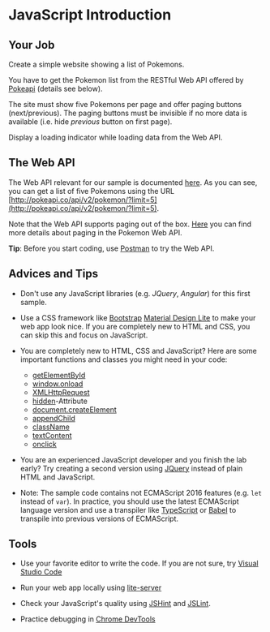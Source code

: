 # JavaScript Introduction


## Your Job

Create a simple website showing a list of Pokemons.

You have to get the Pokemon list from the RESTful Web API offered by [Pokeapi](http://pokeapi.co/)
(details see below).

The site must show five Pokemons per page and offer paging buttons (next/previous). The paging
buttons must be invisible if no more data is available (i.e. hide *previous* button on first page).

Display a loading indicator while loading data from the Web API.


## The Web API

The Web API relevant for our sample is documented [here](http://pokeapi.co/docsv2/#pokemon).
As you can see, you can get a list of five Pokemons using the URL
[http://pokeapi.co/api/v2/pokemon/?limit=5](http://pokeapi.co/api/v2/pokemon/?limit=5).

Note that the Web API supports paging out of the box. [Here](http://pokeapi.co/docsv2/#resource-lists)
you can find more details about paging in the Pokemon Web API.

**Tip**: Before you start coding, use [Postman](https://www.getpostman.com/) to try the Web API.


## Advices and Tips

* Don't use any JavaScript libraries (e.g. *JQuery*, *Angular*) for this first sample.

* Use a CSS framework like [Bootstrap](http://getbootstrap.com/)
  [Material Design Lite](https://getmdl.io/styles/index.html) to make your web app look nice.
  If you are completely new to HTML and CSS, you can skip this and focus on JavaScript.

* You are completely new to HTML, CSS and JavaScript? Here are some important functions and classes
  you might need in your code:
  * [getElementById](https://developer.mozilla.org/en-US/docs/Web/API/Document/getElementById)
  * [window.onload](https://developer.mozilla.org/en-US/docs/Web/API/GlobalEventHandlers/onload)
  * [XMLHttpRequest](https://developer.mozilla.org/en-US/docs/Web/API/XMLHttpRequest)
  * [hidden](https://developer.mozilla.org/en-US/docs/Web/HTML/Global_attributes/hidden)-Attribute
  * [document.createElement](https://developer.mozilla.org/en-US/docs/Web/API/Document/createElement)
  * [appendChild](https://developer.mozilla.org/en-US/docs/Web/API/Node/appendChild)
  * [className](https://developer.mozilla.org/en-US/docs/Web/API/Element/className)
  * [textContent](https://developer.mozilla.org/en-US/docs/Web/API/Node/textContent)
  * [onclick](https://developer.mozilla.org/en-US/docs/Web/API/GlobalEventHandlers/onclick)

* You are an experienced JavaScript developer and you finish the lab early? Try creating a second
  version using [JQuery](https://jquery.com/) instead of plain HTML and JavaScript.

* Note: The sample code contains not ECMAScript 2016 features (e.g. `let` instead of `var`).
  In practice, you should use the latest ECMAScript language version and use a transpiler like
  [TypeScript](typescriptlang.org) or [Babel](https://babeljs.io/) to transpile into previous 
  versions of ECMAScript.

## Tools

* Use your favorite editor to write the code. If you are not sure, try 
  [Visual Studio Code](http://code.visualstudio.com/)

* Run your web app locally using [lite-server](https://github.com/johnpapa/lite-server)

* Check your JavaScript's quality using [JSHint](http://jshint.com/) and
  [JSLint](http://www.jslint.com/).

* Practice debugging in [Chrome DevTools](https://developer.chrome.com/devtools)